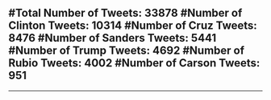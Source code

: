 #Total Number of Tweets: 33878 
#Number of Clinton Tweets: 10314
#Number of Cruz Tweets: 8476
#Number of Sanders Tweets: 5441
#Number of Trump Tweets: 4692
#Number of Rubio Tweets: 4002
#Number of Carson Tweets: 951
---
---
